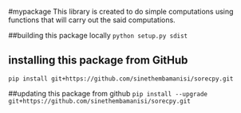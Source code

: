 #mypackage
This library is created to do simple computations using functions that will carry out the said computations.

##building this package locally
`python setup.py sdist`

## installing this package from GitHub
`pip install git+https://github.com/sinethembamanisi/sorecpy.git`

##updating this package from github
`pip install --upgrade git+https://github.com/sinethembamanisi/sorecpy.git`
